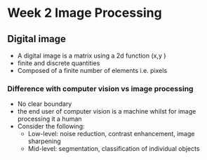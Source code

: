 # Week 2 Image Processing

## Digital image

- A digital image is a matrix using a 2d function (x,y )
- finite and discrete quantities
- Composed of a finite number of elements i.e. pixels

### Difference with computer vision vs image processing

- No clear boundary
- the end user of computer vision is a machine whilst for image processing it a human
- Consider the following:
  - Low-level: noise reduction, contrast enhancement, image sharpening
  - Mid-level: segmentation, classification of individual objects
